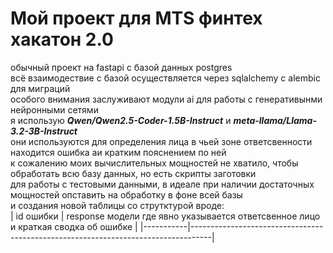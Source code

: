 # Мой проект для MTS финтех хакатон 2.0  
обычный проект на fastapi с базой данных postgres  
всё взаимодествие с базой осуществляется через sqlalchemy с alembic для миграций  
особого внимания заслуживают модули ai для работы с генеративынми нейронными сетями      
я использую  ___Qwen/Qwen2.5-Coder-1.5B-Instruct___  и  ___meta-llama/Llama-3.2-3B-Instruct___       
они используются для определения лица в чьей зоне ответсвенности находится ошибка аи кратким пояснением по ней  
к сожалению моих вычислительных мощностей не хватило, чтобы обработать всю базу данных, но есть скрипты заготовки  
для работы с тестовыми данными, в идеале при наличии достаточных мощностей опставить на обработку в фоне всей базы  
и создания новой таблицы со струтктурой вроде:  
| id ошибки | response модели где явно указывается ответсвенное лицо и краткая сводка об ошибке |
|-----------|-----------------------------------------------------------------------------------|
